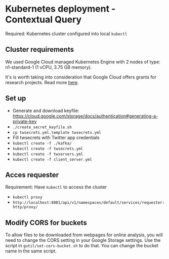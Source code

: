 # Kubernetes deployment - Contextual Query

Required: Kubernetes cluster configured into local `kubectl`

## Cluster requirements

We used Google Cloud managed Kubernetes Engine with 2 nodes of type: n1-standard-1 (1 vCPU, 3.75 GB memory).

It's is worth taking into consideration that Google Cloud offers grants for research projects. Read more [here](https://lp.google-mkto.com/gcp-research-credits.html).

## Set up
- Generate and download keyfile: https://cloud.google.com/storage/docs/authentication#generating-a-private-key
- `./create_secret_keyfile.sh`
- `cp twsecrets.yml.template twsecrets.yml`
- Fill twsecrets with Twitter app credentials
- `kubectl create -f ./kafka/`
- `kubectl create -f twsecrets.yml`
- `kubectl create -f twservers.yml`
- `kubectl create -f client_server.yml`


## Acces requester

Requirement: Have `kubectl` to access the cluster

- `kubectl proxy`
- `http://localhost:8001/api/v1/namespaces/default/services/requester:http/proxy/`

## Modify CORS for buckets

To allow files to be downloaded from webpages for online analysis, you will need to change the CORS setting in your Google Storage settings. Use the script in `gutil/set-cors-bucket.sh` to do that. You can change the bucket name in the same script.

